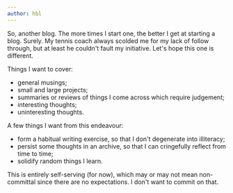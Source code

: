 ```yaml
--- 
author: hbl
---
```


So, another blog. The more times I start one, the better I get at starting a blog. Surely. 
My tennis coach always scolded me for my lack of follow through, but at least he couldn't fault my initiative. 
Let's hope this one is different. 

Things I want to cover: 
- general musings; 
- small and large projects; 
- summaries or reviews of things I come across which require judgement;
- interesting thoughts; 
- uninteresting thoughts.

A few things I want from this endeavour: 
- form a habitual writing exercise, so that I don't degenerate into illiteracy; 
- persist some thoughts in an archive, so that I can cringefully reflect from time to time; 
- solidify random things I learn.

This is entirely self-serving (for now), which may or may not mean non-committal since there are no expectations. 
I don't want to commit on that. 

